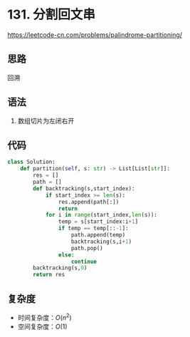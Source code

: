 # 131. 分割回文串
https://leetcode-cn.com/problems/palindrome-partitioning/
## 思路
回溯
## 语法
1. 数组切片为左闭右开
## 代码
```python
class Solution:
    def partition(self, s: str) -> List[List[str]]:
        res = []
        path = []
        def backtracking(s,start_index):
            if start_index >= len(s):
                res.append(path[:])
                return           
            for i in range(start_index,len(s)):
                temp = s[start_index:i+1]
                if temp == temp[::-1]:
                    path.append(temp)
                    backtracking(s,i+1)
                    path.pop()
                else:
                    continue
        backtracking(s,0)
        return res
```
## 复杂度
- 时间复杂度：$O(n^2)$ 
- 空间复杂度：$O(1)$

